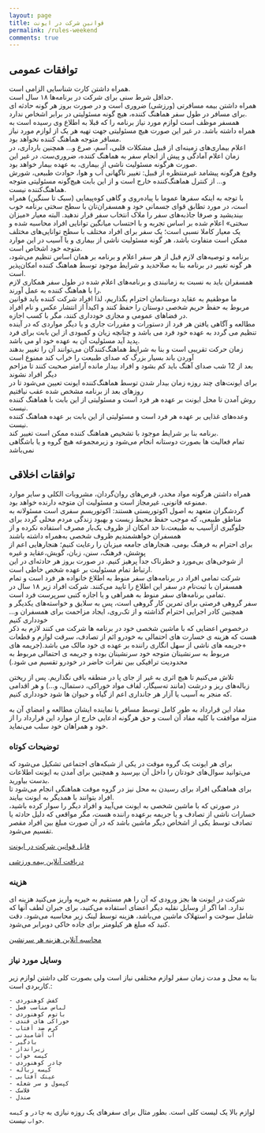 ```yaml
---
layout: page
title: قوانین شرکت در ایونت
permalink: /rules-weekend
comments: true
---
```


## توافقات عمومی 
همراه داشتن کارت شناسایی الزامی است.  
حداقل شرط سنی برای شرکت در برنامه‌ها ۱۸ سال است.  
همراه داشتن بیمه مسافرتی (ورزشی) ضروری ا‌ست و در صورت بروز هر گونه حادثه ای برای مسافر در طول سفر هماهنگ کننده، هیچ گونه مسئولیتی در برابر اشخاص ندارد.  
 همسفر موظف است لوازم مورد نیاز برنامه را که قبلا به اطلاع وی رسیده است به همراه داشته باشد. در غیر این صورت هیچ مسئولیتی جهت تهیه هر یک از لوازم مورد نیاز مسافر متوجه هماهنگ کننده نخواهد بود.  
 اعلام بیماری‌های زمینه‌ای از قبیل مشکلات قلبی، آسم، صرع و... همچنین بارداری، در زمان اعلام آمادگی و پیش از انجام سفر به هماهنگ کننده، ضروری‌ست. در غیر این صورت هرگونه مسئولیت ناشی از بیماری، به عهده بیمار خواهد بود.  
 وقوع هرگونه پیشامد غیرمنتظره از قبیل: تغییر ناگهانی آب و هوا، حوادث طبیعی، شورش و... از کنترل هماهنگ‌کننده خارج است و از این بابت هیچ‌گونه مسئولیتی متوجه هماهنگ‌کننده نیست.  
 با توجه به اینکه سفرها عموما با پیاده‌روی و گاهی کوه‌پیمایی (سبک تا سنگین) همراه است، در مورد تطابق قوای جسمانی خود و همسفران‌تان با سطح سختی برنامه خوب بیندیشید و صرفا جاذبه‌های سفر را ملاک انتخاب سفر قرار ندهید. ‌البته ‌معیار ‌«‌میزان سختی‌»‌ ‌اعلام شده بر اساس تجربه و با احتساب میانگین توانایی افراد محاسبه شده و ‌یک ‌معیار‌ کاملا نسبی است‌؛‌ یک سفر برای افراد مختلف با سطح توانایی‌های مختلف ممکن است متفاوت باشد، هر گونه مسئولیت ناشی از بیماری و یا آسیب در این موارد متوجه خود اشخاص است.  
برنامه و توصیه‌های لازم قبل از هر سفر اعلام و برنامه بر همان اساس تنظیم می‌شود، هر گونه تغییر در برنامه بنا به صلاحدید و شرایط موجود توسط هماهنگ کننده امکان‌پذیر است.  
همسفران باید به نسبت به زمانبندی و برنامه‌های اعلام شده در طول سفر همکاری لازم را با هماهنگ کننده به عمل آورند.  
ﻣﺎ ﻣﻮﻇﻔﻴﻢ ﺑﻪ ﻋﻘﺎﻳﺪ دوﺳﺘﺎﻧﻤﺎن اﺣﺘﺮام ﺑﮕﺬارﻳﻢ، ﻟﺬا اﻓﺮاد شرکت کننده ﺑﺎﻳﺪ ﻗﻮاﻧﻴﻦ ﻣﺮﺑﻮط ﺑﻪ ﺣﻔﻆ ﺣﺮﻳﻢ ﺷﺨصی دوﺳﺘﺎن را ﺣﻔﻆ ﻛﻨﻨﺪ و اﻛﻴﺪاً از اﻧﺘﺸﺎر ﻋﻜﺲ و ﻧﺎم اﻓﺮاد در ﻓﻀﺎﻫﺎی ﻋﻤﻮمی و مجازی ﺧﻮدداری ﻛﻨﻨﺪ، ﻣﮕﺮ ﺑﺎ ﻛﺴﺐ اﺟﺎزه.  
مطالعه و آگاهی یافتن هر فرد از دستورات و مقررات جاری و یا دیگر مواردی که در آینده تنظیم می گردد به عهده خود فرد می باشد و چنانچه زیان و کمبودی از این بابت برای فرد پدید آید مسئولیت آن به عهده خود او می باشد.  
زمان حرکت تقریبی است و بنا به شرایط هماهنگ‌کنندگان می‌توانند آن را تغییر بدهند  
آوردن باند بسیار بزرگ که صدای طبیعت را خراب کند ممنوع است  
بعد از 12 شب صدای آهنگ باید کم بشود و افراد بیدار مانده آرامتر صحبت کنند تا مزاحم دیگر افراد نشوند  
برای ایونت‌های چند روزه زمان بیدار شدن توسط هماهنگ‌کننده ایونت تعیین می‌شود تا در روزهای بعد از برنامه مشخص شده عقب نیافتیم  
روش آمدن تا محل ایونت بر عهده هر فرد است و مسئولیتی از این بابت با هماهنگ کننده نیست.  
وعده‌های غذایی بر عهده هر فرد است و مسئولیتی از این بابت بر عهده هماهنگ کننده نیست.  
برنامه بنا بر شرایط موجود با تشخیص هماهنگ کننده ممکن است تغییر کند.  
تمام فعالیت ها بصورت دوستانه انجام می‌شود و زیرمجموعه هیچ گروه و یا باشگاهی نمی‌باشد  

## توافقات اخلاقی
همراه داشتن هرگونه مواد مخدر، قرص‌های روان‌گردان، مشروبات الکلی و سایر موارد ممنوعه قانونی، غیرمجاز است و مسئولیت آن متوجه دارنده خواهد بود.  
گردشگران متعهد به اصول اکوتوریستی هستند: اکوتوریسم سفری است مسئولانه به مناطق طبیعی، که موجب حفظ محیط زیست و بهبود زندگی مردم محلی گردد
 برای جلوگیری ازآسیب به طبیعت،تا حد امکان از ظروف یک‌بار مصرف استفاده نکرده و از همسفران خواهشمندیم ظروف شخصی به‌همراه داشته باشند  
برای احترام به فرهنگ بومی، هنجارهای جامعه میزبان را رعایت کنیم؛ هنجارهایی اعم از پوشش، فرهنگ، سنن، زبان، گویش،عقاید و غیره  
از شوخی‌های بی‌مورد و خطرناک جداً پرهیز کنیم. در صورت بروز هر حادثه‌ای در این ارتباط تمام مسئولیت بر عهده شخص‌ خاطی‌ است.  
شرکت تمامی افراد در برنامه‌های سفر منوط به اطلاع خانواده هر فرد است و تمام ‌همسفران‌ با‌ ثبت‌نام در سفر این ‌اطلاع را تایید می‌کنند. شرکت افراد زیر ۱۸ سال در تمامی برنامه‌های سفر منوط به همراهی و یا اجازه کتبی سرپرست فرد است.  
سفر گروهی فرصتی برای تمرین کار گروهی‌ است، پس به سلا‌یق و خواسته‌های یکدیگر و همچنین کادر اجرایی احترام ‌گذاشته‌ و از تک‌روی، ایجاد مزاحمت برای همسفران و… خودداری کنیم  
درخصوص اعضایی که با ماشین شخصی خود در برنامه ها شرکت می کنند لازم به ذکر هست که هزینه ی خسارت های احتمالی به خودرو ائم از تصادف، سرقت لوازم و قطعات +جریمه های ناشی از سهل انگاری راننده بر عهده ی خود مالک می باشد.(جریمه های مربوط به سرنشینان متوجه خود سرنشینان بوده و جریمه ی احتمالی مربوط به محدودیت ترافیکی  بین نفرات حاضر در خودرو  تقسیم می شود.)  

تلاش می‌کنیم تا هیچ اثری به غیر از جای پا در منطقه باقی نگذاریم. پس از ریختن زباله‌های ریز و درشت (مانند ته‌سیگار، لفاف مواد خوراکی، دستمال، و…) و هر اقدامی که منجر به آسیب یا آزار هر جانداری اعم از گیاه و حیوان ها شود خودداری ‌کنیم.  

مفاد این قرارداد به طور کامل توسط مسافر یا نماینده ایشان مطالعه و امضاي آن به منزله موافقت با کلیه مفاد آن است و حق هرگونه ادعایی خارج از موارد این قرارداد را از خود و همراهان خود سلب می‌نماید.  


### توضیحات کوتاه
برای هر ایونت یک گروه موقت در یکی از شبکه‌های اجتماعی تشکیل می‌شود که می‌توانید سوال‌های خودتان را داخل آن بپرسید و همچنین برای آمدن به ایونت اطلاعات بدست بیاورید.  
برای هماهنگی افراد برای رسیدن به محل نیز در گروه موقت هماهنگی انجام می‌شود تا افراد بتوانند با همدیگر به ایونت بیایند.  
در صورتی که با ماشین شخصی به ایونت می‌آیید و افراد دیگر را سوار کرده باشید، خسارات ناشی از تصادف و یا جریمه برعهده راننده هست، مگر مواقعی که دلیل حادثه یا تصادف توسط یکی از اشخاص دیگر ماشین باشد که در آن صورت مبلغ بین افراد مقصر تقسیم می‌شود.  

[فایل قوانین شرکت در ایونت](/assets/files/active.pdf)  

[دریافت آنلاین بیمه ورزشی](https://insurance.ifsm.ir/UserOnline/Login)  

### هزینه
شرکت در ایونت ها بجز ورودی که آن را هم مستقیم به خیریه واریز می‌کنید هزینه ای ندارد. اما اگر از وسایل نقلیه دیگر اعضای استفاده می‌کنید، برای جبران لطف آنها که شامل سوخت و استهلاک ماشین می‌باشد، هزینه توسط لینک زیر محاسبه می‌شود. دقت کنید که مبلغ هر کیلومتر برای جاده خاکی دوبرابر می‌شود.  

[محاسبه آنلاین هزینه هر سرنشین](/calculate)  

### وسایل مورد نیاز
بنا به محل و مدت زمان سفر لوازم مختلفی نیاز است ولی بصورت کلی داشتن لوازم زیر کاربردی است.:  

    - کفش کوهنوردی
    - لباس مناسب فصل
    - باتوم کوهنوردی
    - خوراکی های قندی
    - کرم ضد آفتاب
    - آب آشامیدنی
    - بادگیر
    - زیرانداز
    - کیسه خواب
    - چادر کوهنوردی
    - کیسه زباله
    - عینک آفتابی
    - کپسول و سر شعله
    - فلاسک
    - صندل

لوازم بالا یک لیست کلی است. بطور مثال برای سفرهای یک روزه نیازی به `چادر` و `کیسه خواب` نیست.  